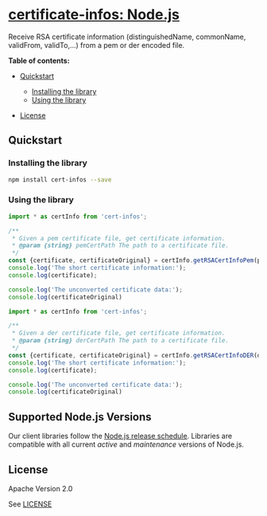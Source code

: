 # [certificate-infos: Node.js](https://github.com/appit-online/cert-infos)

Receive RSA certificate information (distinguishedName, commonName, validFrom, validTo,...) from a pem or der encoded file.



**Table of contents:**


* [Quickstart](#quickstart)

  * [Installing the library](#installing-the-library)
  * [Using the library](#using-the-library)
* [License](#license)

## Quickstart

### Installing the library

```bash
npm install cert-infos --save
```


### Using the library

```javascript
import * as certInfo from 'cert-infos';

/**
 * Given a pem certificate file, get certificate information.
 * @param {string} pemCertPath The path to a certificate file.
 */
const {certificate, certificateOriginal} = certInfo.getRSACertInfoPem(pemCertPath);
console.log('The short certificate information:');
console.log(certificate);

console.log('The unconverted certificate data:');
console.log(certificateOriginal)
```

```javascript
import * as certInfo from 'cert-infos';

/**
 * Given a der certificate file, get certificate information.
 * @param {string} derCertPath The path to a certificate file.
 */
const {certificate, certificateOriginal} = certInfo.getRSACertInfoDER(derCertPath);
console.log('The short certificate information:');
console.log(certificate);

console.log('The unconverted certificate data:');
console.log(certificateOriginal)
```

## Supported Node.js Versions

Our client libraries follow the [Node.js release schedule](https://nodejs.org/en/about/releases/).
Libraries are compatible with all current _active_ and _maintenance_ versions of
Node.js.

## License

Apache Version 2.0

See [LICENSE](https://github.com/appit-online/cert-infos/blob/master/LICENSE)
